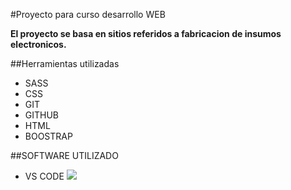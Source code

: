 #Proyecto para curso desarrollo WEB

**El proyecto se basa en sitios referidos a fabricacion de insumos electronicos.**


##Herramientas utilizadas

- SASS
- CSS
- GIT
- GITHUB
- HTML
- BOOSTRAP

##SOFTWARE UTILIZADO

- VS CODE
![](https://staiapps.com/wp-content/uploads/2022/06/desarrollo-pagina-web.jpg)
